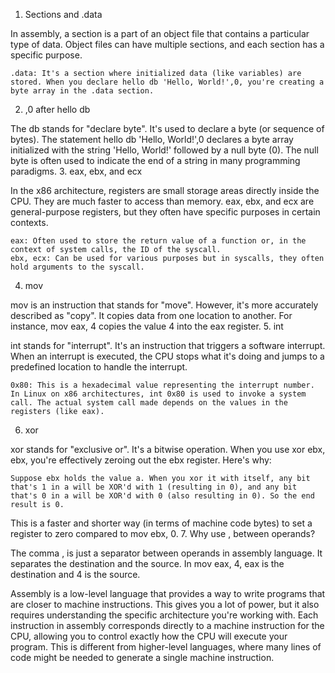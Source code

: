 1. Sections and .data

In assembly, a section is a part of an object file that contains a particular type of data. Object files can have multiple sections, and each section has a specific purpose.

    .data: It's a section where initialized data (like variables) are stored. When you declare hello db 'Hello, World!',0, you're creating a byte array in the .data section.

2. ,0 after hello db

The db stands for "declare byte". It's used to declare a byte (or sequence of bytes). The statement hello db 'Hello, World!',0 declares a byte array initialized with the string 'Hello, World!' followed by a null byte (0). The null byte is often used to indicate the end of a string in many programming paradigms.
3. eax, ebx, and ecx

In the x86 architecture, registers are small storage areas directly inside the CPU. They are much faster to access than memory. eax, ebx, and ecx are general-purpose registers, but they often have specific purposes in certain contexts.

    eax: Often used to store the return value of a function or, in the context of system calls, the ID of the syscall.
    ebx, ecx: Can be used for various purposes but in syscalls, they often hold arguments to the syscall.

4. mov

mov is an instruction that stands for "move". However, it's more accurately described as "copy". It copies data from one location to another. For instance, mov eax, 4 copies the value 4 into the eax register.
5. int

int stands for "interrupt". It's an instruction that triggers a software interrupt. When an interrupt is executed, the CPU stops what it's doing and jumps to a predefined location to handle the interrupt.

    0x80: This is a hexadecimal value representing the interrupt number. In Linux on x86 architectures, int 0x80 is used to invoke a system call. The actual system call made depends on the values in the registers (like eax).

6. xor

xor stands for "exclusive or". It's a bitwise operation. When you use xor ebx, ebx, you're effectively zeroing out the ebx register. Here's why:

    Suppose ebx holds the value a. When you xor it with itself, any bit that's 1 in a will be XOR'd with 1 (resulting in 0), and any bit that's 0 in a will be XOR'd with 0 (also resulting in 0). So the end result is 0.

This is a faster and shorter way (in terms of machine code bytes) to set a register to zero compared to mov ebx, 0.
7. Why use , between operands?

The comma , is just a separator between operands in assembly language. It separates the destination and the source. In mov eax, 4, eax is the destination and 4 is the source.

Assembly is a low-level language that provides a way to write programs that are closer to machine instructions. This gives you a lot of power, but it also requires understanding the specific architecture you're working with. Each instruction in assembly corresponds directly to a machine instruction for the CPU, allowing you to control exactly how the CPU will execute your program. This is different from higher-level languages, where many lines of code might be needed to generate a single machine instruction.
